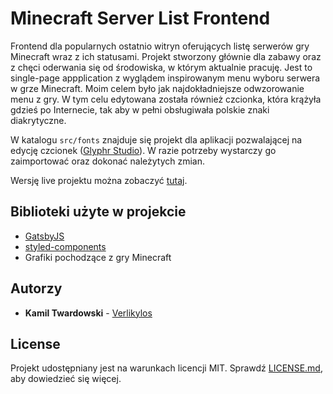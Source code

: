 # Minecraft Server List Frontend

Frontend dla popularnych ostatnio witryn oferujących listę serwerów gry Minecraft wraz z ich statusami. Projekt stworzony głównie dla zabawy oraz z chęci oderwania się od środowiska, w którym aktualnie pracuję. Jest to single-page appplication z wyglądem inspirowanym menu wyboru serwera w grze Minecraft. Moim celem było jak najdokładniejsze odwzorowanie menu z gry. W tym celu edytowana została również czcionka, która krążyła gdzieś po Internecie, tak aby w pełni obsługiwała polskie znaki diakrytyczne.

W katalogu `src/fonts` znajduje się projekt dla aplikacji pozwalającej na edycję czcionek ([Glyphr Studio](https://www.glyphrstudio.com/online/)). W razie potrzeby wystarczy go zaimportować oraz dokonać należytych zmian.

Wersję live projektu można zobaczyć [tutaj](https://verlikylos.dev/minecraft-server-list-frontend).

## Biblioteki użyte w projekcie

* [GatsbyJS](https://www.gatsbyjs.org/)
* [styled-components](https://styled-components.com/)
* Grafiki pochodzące z gry Minecraft

## Autorzy

* **Kamil Twardowski** - [Verlikylos](https://github.com/Verlikylos)

## License

Projekt udostępniany jest na warunkach licencji MIT. Sprawdź [LICENSE.md](LICENSE.md), aby dowiedzieć się więcej.
